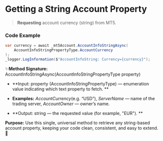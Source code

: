 # Getting a String Account Property

> **Requesting** account currency (string) from MT5.

### Code Example

```csharp
var currency = await _mt5Account.AccountInfoStringAsync(
    AccountInfoStringPropertyType.AccountCurrency
);
_logger.LogInformation($"AccountInfoString: Currency={currency}");
```
✨**Method Signature:** AccountInfoStringAsync(AccountInfoStringPropertyType property)

* **Input: property (AccountInfoStringPropertyType) — enumeration value indicating which text property to fetch. **

* **Examples:**
_AccountCurrency_(e.g. “USD”),
_ServerName_ — name of the trading server,
_AccountOwner_ — owner’s name.

* **Output: string — the requested value (for example, "EUR"). **

**Purpose:** Use this single, universal method to retrieve any string-based account property, keeping your code clean, consistent, and easy to extend. 🚀

